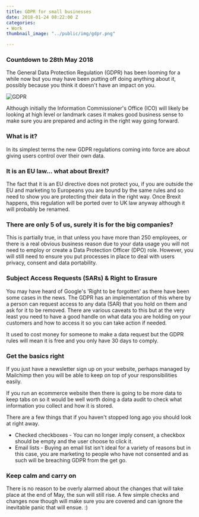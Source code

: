 ```yaml
---
title: GDPR for small businesses
date: 2018-01-24 08:22:00 Z
categories:
- Work
thumbnail_image: "../public/img/gdpr.png"

---
```


### Countdown to 28th May 2018

The General Data Protection Regulation (GDPR) has been looming for a while now but you may have been putting off doing anything about it, possibly because you think it doesn't have an impact on you. 

<p><img  src="{{ site.baseurl }}/uploads/gdpr.png" alt="GDPR"  /></p>

Although initially the Information Commissioner's Office (ICO) will likely be looking at high level or landmark cases it makes good business sense to make sure you are prepared and acting in the right way going forward. 

### What is it?

In its simplest terms the new GDPR regulations coming into force are about giving users control over their own data. 

### It is an EU law... what about Brexit?

The fact that it is an EU directive does not protect you, if you are outside the EU and marketing to Europeans you are bound by the same rules and so need to show you are protecting their data in the right way. Once Brexit happens, this regulation will be ported over to UK law anyway although it will probably be renamed.

### There are only 5 of us, surely it is for the big companies?

This is partially true, in that unless you have more than 250 employees, or there is a real obvious business reason due to your data usage you will not need to employ or create a Data Protection Officer (DPO) role. However, you will still need to ensure you put processes in place to deal with users privacy, consent and data portability.

### Subject Access Requests (SARs) & Right to Erasure

You may have heard of Google's 'Right to be forgotten' as there have been some cases in the news. The GDPR has an implementation of this where by a person can request access to any data (SAR) that you hold on them and ask for it to be removed. There are various caveats to this but at the very least you need to have a good handle on what data you are holding on your customers and how to access it so you can take action if needed.

It used to cost money for someone to make a data request but the GDPR rules will mean it is free and you only have 30 days to comply. 

### Get the basics right 

If you just have a newsletter sign up on your website, perhaps managed by Mailchimp then you will be able to keep on top of your responsibilities easily. 

If you run an ecommerce website then there is going to be more data to keep tabs on so it would be well worth doing a data audit to check what information you collect and how it is stored.

There are a few things that if you haven't stopped long ago you should look at right away. 

* Checked checkboxes - You can no longer imply consent, a checkbox should be empty and the user choose to click it. 
* Email lists - Buying an email list isn't ideal for a variety of reasons but in this case, you are marketing to people who have not consented and as such will be breaching GDPR from the get go.

### Keep calm and carry on

There is no reason to be overly alarmed about the changes that will take place at the end of May, the sun will still rise. A few simple checks and changes now though will make sure you are covered and can ignore the inevitable panic that will ensue. :)
  




 